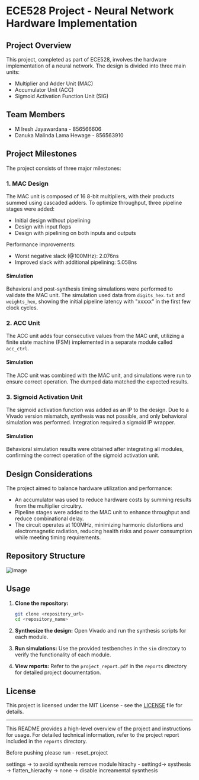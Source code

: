 # ECE528 Project - Neural Network Hardware Implementation

## Project Overview
This project, completed as part of ECE528, involves the hardware implementation of a neural network. The design is divided into three main units:
- Multiplier and Adder Unit (MAC)
- Accumulator Unit (ACC)
- Sigmoid Activation Function Unit (SIG)

## Team Members
- M Iresh Jayawardana - 856566606
- Danuka Malinda Lama Hewage - 856563910

## Project Milestones
The project consists of three major milestones:

### 1. MAC Design
The MAC unit is composed of 16 8-bit multipliers, with their products summed using cascaded adders. To optimize throughput, three pipeline stages were added:
- Initial design without pipelining
- Design with input flops
- Design with pipelining on both inputs and outputs

Performance improvements:
- Worst negative slack (@100MHz): 2.076ns
- Improved slack with additional pipelining: 5.058ns

#### Simulation
Behavioral and post-synthesis timing simulations were performed to validate the MAC unit. The simulation used data from `digits_hex.txt` and `weights_hex`, showing the initial pipeline latency with "xxxxx" in the first few clock cycles.

### 2. ACC Unit
The ACC unit adds four consecutive values from the MAC unit, utilizing a finite state machine (FSM) implemented in a separate module called `acc_ctrl`.

#### Simulation
The ACC unit was combined with the MAC unit, and simulations were run to ensure correct operation. The dumped data matched the expected results.

### 3. Sigmoid Activation Unit
The sigmoid activation function was added as an IP to the design. Due to a Vivado version mismatch, synthesis was not possible, and only behavioral simulation was performed. Integration required a sigmoid IP wrapper.

#### Simulation
Behavioral simulation results were obtained after integrating all modules, confirming the correct operation of the sigmoid activation unit.

## Design Considerations
The project aimed to balance hardware utilization and performance:
- An accumulator was used to reduce hardware costs by summing results from the multiplier circuitry.
- Pipeline stages were added to the MAC unit to enhance throughput and reduce combinational delay.
- The circuit operates at 100MHz, minimizing harmonic distortions and electromagnetic radiation, reducing health risks and power consumption while meeting timing requirements.

## Repository Structure
![image](https://github.com/user-attachments/assets/b861ff32-4c93-4b13-8b59-1f992735c58c)


## Usage
1. **Clone the repository:**
    ```bash
    git clone <repository_url>
    cd <repository_name>
    ```

2. **Synthesize the design:**
    Open Vivado and run the synthesis scripts for each module.

3. **Run simulations:**
    Use the provided testbenches in the `sim` directory to verify the functionality of each module.

4. **View reports:**
    Refer to the `project_report.pdf` in the `reports` directory for detailed project documentation.

## License
This project is licensed under the MIT License - see the [LICENSE](LICENSE) file for details.

---

This README provides a high-level overview of the project and instructions for usage. For detailed technical information, refer to the project report included in the `reports` directory.

Before pushing please run - reset_project

settings -> to avoid synthesis remove module hirachy - settingd-> systhesis -> flatten_hierachy -> none
          -> disable increamental sysnthesis
